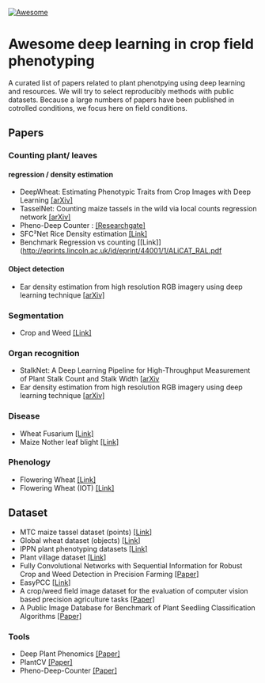 [![Awesome](https://awesome.re/badge-flat.svg)](https://awesome.re)

# Awesome deep learning in crop field phenotyping
A curated list of papers related to plant phenotpying using deep learning and resources. We will try to select reproducibly methods with public datasets. Because a large numbers of papers have been published in cotrolled conditions, we focus here on field conditions. 


## Papers

### Counting plant/ leaves
#### regression / density estimation
- DeepWheat: Estimating Phenotypic Traits from Crop Images with Deep Learning [[arXiv]](https://arxiv.org/abs/1710.00241)
- TasselNet: Counting maize tassels in the wild via local counts regression network [[arXiv]](https://arxiv.org/abs/1707.02290)
- Pheno-Deep Counter : [[Researchgate]](https://www.researchgate.net/publication/326991923_Pheno-Deep_Counter_a_unified_and_versatile_deep_learning_architecture_for_leaf_counting)
- SFC²Net Rice Density estimation [[Link]](https://spj.sciencemag.org/journals/plantphenomics/2020/1375957/)
- Benchmark Regression vs counting [[Link]](http://eprints.lincoln.ac.uk/id/eprint/44001/1/ALiCAT_RAL.pdf

#### Object detection 
- Ear density estimation from high resolution RGB imagery using deep learning technique [[arXiv]](https://www.researchgate.net/publication/328512173_Ear_density_estimation_from_high_resolution_RGB_imagery_using_deep_learning_technique)

### Segmentation
- Crop and Weed [[Link]](https://arxiv.org/pdf/1806.03412.pdf)

### Organ recognition
- StalkNet: A Deep Learning Pipeline for High-Throughput Measurement of Plant Stalk Count and Stalk Width [[arXiv](https://www.ri.cmu.edu/wp-content/uploads/2017/11/FSR.pdf)
- Ear density estimation from high resolution RGB imagery using deep learning technique [[arXiv]](https://www.researchgate.net/publication/328512173_Ear_density_estimation_from_high_resolution_RGB_imagery_using_deep_learning_technique)

### Disease
 - Wheat Fusarium [[Link]](https://www.mdpi.com/2072-4292/13/1/26)
 - Maize Nother leaf blight [[Link]](https://acsess.onlinelibrary.wiley.com/doi/full/10.2135/tppj2019.03.0006)
### Phenology 
- Flowering Wheat [[Link]](https://academic.oup.com/gigascience/article/8/11/giz120/5631860)
- Flowering Wheat (IOT) [[Link]](https://www.sciencedirect.com/science/article/abs/pii/S0378429019321604)

## Dataset
- MTC maize tassel dataset (points) [[Link]](https://github.com/poppinace/mtc)
- Global wheat dataset (objects) [[Link]](https://zenodo.org/record/4298502#.YHoFsugzZPZ)
- IPPN plant phenotyping datasets [[Link]](https://www.plant-phenotyping.org/datasets-home)
- Plant village dataset [[Link]](https://www.plant-image-analysis.org/dataset)
- Fully Convolutional Networks with Sequential Information for Robust Crop and Weed Detection in Precision Farming [[Paper]](https://arxiv.org/pdf/1806.03412.pdf)
- EasyPCC [[Link]](https://www.mdpi.com/1424-8220/17/4/798/htm)
- A crop/weed field image dataset for the evaluation of computer vision based precision agriculture tasks [[Paper]](https://pdfs.semanticscholar.org/58a0/9b1351ddb447e6abdede7233a4794d538155.pdf)
- A Public Image Database for Benchmark of Plant Seedling Classification Algorithms [[Paper]](https://arxiv.org/pdf/1711.05458.pdf)



### Tools 
- Deep Plant Phenomics [[Paper]](https://www.frontiersin.org/articles/10.3389/fpls.2017.01190/full)
- PlantCV [[Paper]](https://peerj.com/articles/4088/)
- Pheno-Deep-Counter [[Paper]](https://bitbucket.org/tuttoweb/pheno-deep-counter)
